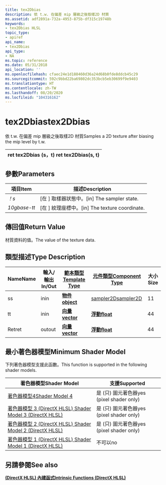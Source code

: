 ```yaml
---
title: tex2Dbias
description: 依 t.w. 在偏差 mip 層級之後取樣2D 材質
ms.assetid: adf2891a-732a-4953-875b-df315c19748b
keywords:
- tex2Dbias HLSL
topic_type:
- apiref
api_name:
- tex2Dbias
api_type:
- NA
ms.topic: reference
ms.date: 05/31/2018
api_location: ''
ms.openlocfilehash: cfaec24e1d188460d36a24d68b0fde8ddcb45c29
ms.sourcegitcommit: 592c9bbd22ba69802dc353bcb5eb30699f9e9403
ms.translationtype: HT
ms.contentlocale: zh-TW
ms.lasthandoff: 08/20/2020
ms.locfileid: "104316162"
---
```

# <a name="tex2dbias"></a><span data-ttu-id="05a1d-104">tex2Dbias</span><span class="sxs-lookup"><span data-stu-id="05a1d-104">tex2Dbias</span></span>

<span data-ttu-id="05a1d-105">依 t.w. 在偏差 mip 層級之後取樣2D 材質</span><span class="sxs-lookup"><span data-stu-id="05a1d-105">Samples a 2D texture after biasing the mip level by t.w.</span></span>



| <span data-ttu-id="05a1d-106">ret tex2Dbias (s，t) </span><span class="sxs-lookup"><span data-stu-id="05a1d-106">ret tex2Dbias(s, t)</span></span> |
|---------------------|



 

## <a name="parameters"></a><span data-ttu-id="05a1d-107">參數</span><span class="sxs-lookup"><span data-stu-id="05a1d-107">Parameters</span></span>



| <span data-ttu-id="05a1d-108">項目</span><span class="sxs-lookup"><span data-stu-id="05a1d-108">Item</span></span>                                                   | <span data-ttu-id="05a1d-109">描述</span><span class="sxs-lookup"><span data-stu-id="05a1d-109">Description</span></span>                               |
|--------------------------------------------------------|-------------------------------------------|
| <span data-ttu-id="05a1d-110"><span id="s"></span><span id="S"></span>*！*</span><span class="sxs-lookup"><span data-stu-id="05a1d-110"><span id="s"></span><span id="S"></span>*s*</span></span><br/> | <span data-ttu-id="05a1d-111">\[在 \] 取樣器狀態中。</span><span class="sxs-lookup"><span data-stu-id="05a1d-111">\[in\] The sampler state.</span></span><br/>      |
| <span data-ttu-id="05a1d-112"><span id="t"></span><span id="T"></span>*10gbase-t*</span><span class="sxs-lookup"><span data-stu-id="05a1d-112"><span id="t"></span><span id="T"></span>*t*</span></span><br/> | <span data-ttu-id="05a1d-113">\[在 \] 紋理座標中。</span><span class="sxs-lookup"><span data-stu-id="05a1d-113">\[in\] The texture coordinate.</span></span><br/> |



 

## <a name="return-value"></a><span data-ttu-id="05a1d-114">傳回值</span><span class="sxs-lookup"><span data-stu-id="05a1d-114">Return Value</span></span>

<span data-ttu-id="05a1d-115">材質資料的值。</span><span class="sxs-lookup"><span data-stu-id="05a1d-115">The value of the texture data.</span></span>

## <a name="type-description"></a><span data-ttu-id="05a1d-116">類型描述</span><span class="sxs-lookup"><span data-stu-id="05a1d-116">Type Description</span></span>



| <span data-ttu-id="05a1d-117">Name</span><span class="sxs-lookup"><span data-stu-id="05a1d-117">Name</span></span> | <span data-ttu-id="05a1d-118">輸入/輸出</span><span class="sxs-lookup"><span data-stu-id="05a1d-118">In/Out</span></span> | [<span data-ttu-id="05a1d-119">**範本類型**</span><span class="sxs-lookup"><span data-stu-id="05a1d-119">**Template Type**</span></span>](dx-graphics-hlsl-intrinsic-functions.md)                       | [<span data-ttu-id="05a1d-120">**元件類型**</span><span class="sxs-lookup"><span data-stu-id="05a1d-120">**Component Type**</span></span>](dx-graphics-hlsl-intrinsic-functions.md) | <span data-ttu-id="05a1d-121">大小</span><span class="sxs-lookup"><span data-stu-id="05a1d-121">Size</span></span> |
|------|--------|-------------------------------------------------------------------------------------|----------------------------------------------------------------|------|
| <span data-ttu-id="05a1d-122">s</span><span class="sxs-lookup"><span data-stu-id="05a1d-122">s</span></span>    | <span data-ttu-id="05a1d-123">in</span><span class="sxs-lookup"><span data-stu-id="05a1d-123">in</span></span>     | [<span data-ttu-id="05a1d-124">**物件**</span><span class="sxs-lookup"><span data-stu-id="05a1d-124">**object**</span></span>](dx-graphics-hlsl-intrinsic-functions.md) | [<span data-ttu-id="05a1d-125">sampler2D</span><span class="sxs-lookup"><span data-stu-id="05a1d-125">sampler2D</span></span>](dx-graphics-hlsl-sampler.md)                      | <span data-ttu-id="05a1d-126">1</span><span class="sxs-lookup"><span data-stu-id="05a1d-126">1</span></span>    |
| <span data-ttu-id="05a1d-127">t</span><span class="sxs-lookup"><span data-stu-id="05a1d-127">t</span></span>    | <span data-ttu-id="05a1d-128">in</span><span class="sxs-lookup"><span data-stu-id="05a1d-128">in</span></span>     | [<span data-ttu-id="05a1d-129">**向量**</span><span class="sxs-lookup"><span data-stu-id="05a1d-129">**vector**</span></span>](dx-graphics-hlsl-intrinsic-functions.md) | [<span data-ttu-id="05a1d-130">**浮動**</span><span class="sxs-lookup"><span data-stu-id="05a1d-130">**float**</span></span>](/windows/desktop/WinProg/windows-data-types)                        | <span data-ttu-id="05a1d-131">4</span><span class="sxs-lookup"><span data-stu-id="05a1d-131">4</span></span>    |
| <span data-ttu-id="05a1d-132">Ret</span><span class="sxs-lookup"><span data-stu-id="05a1d-132">ret</span></span>  | <span data-ttu-id="05a1d-133">out</span><span class="sxs-lookup"><span data-stu-id="05a1d-133">out</span></span>    | [<span data-ttu-id="05a1d-134">**向量**</span><span class="sxs-lookup"><span data-stu-id="05a1d-134">**vector**</span></span>](dx-graphics-hlsl-intrinsic-functions.md) | [<span data-ttu-id="05a1d-135">**浮動**</span><span class="sxs-lookup"><span data-stu-id="05a1d-135">**float**</span></span>](/windows/desktop/WinProg/windows-data-types)                        | <span data-ttu-id="05a1d-136">4</span><span class="sxs-lookup"><span data-stu-id="05a1d-136">4</span></span>    |



 

## <a name="minimum-shader-model"></a><span data-ttu-id="05a1d-137">最小著色器模型</span><span class="sxs-lookup"><span data-stu-id="05a1d-137">Minimum Shader Model</span></span>

<span data-ttu-id="05a1d-138">下列著色器模型支援此函數。</span><span class="sxs-lookup"><span data-stu-id="05a1d-138">This function is supported in the following shader models.</span></span>



| <span data-ttu-id="05a1d-139">著色器模型</span><span class="sxs-lookup"><span data-stu-id="05a1d-139">Shader Model</span></span>                                              | <span data-ttu-id="05a1d-140">支援</span><span class="sxs-lookup"><span data-stu-id="05a1d-140">Supported</span></span>               |
|-----------------------------------------------------------|-------------------------|
| [<span data-ttu-id="05a1d-141">著色器模型4</span><span class="sxs-lookup"><span data-stu-id="05a1d-141">Shader Model 4</span></span>](dx-graphics-hlsl-sm4.md)                | <span data-ttu-id="05a1d-142">是 (只) 圖元著色器</span><span class="sxs-lookup"><span data-stu-id="05a1d-142">yes (pixel shader only)</span></span> |
| [<span data-ttu-id="05a1d-143">著色器模型 3 (DirectX HLSL) </span><span class="sxs-lookup"><span data-stu-id="05a1d-143">Shader Model 3 (DirectX HLSL)</span></span>](dx-graphics-hlsl-sm3.md) | <span data-ttu-id="05a1d-144">是 (只) 圖元著色器</span><span class="sxs-lookup"><span data-stu-id="05a1d-144">yes (pixel shader only)</span></span> |
| [<span data-ttu-id="05a1d-145">著色器模型 2 (DirectX HLSL) </span><span class="sxs-lookup"><span data-stu-id="05a1d-145">Shader Model 2 (DirectX HLSL)</span></span>](dx-graphics-hlsl-sm2.md) | <span data-ttu-id="05a1d-146">是 (只) 圖元著色器</span><span class="sxs-lookup"><span data-stu-id="05a1d-146">yes (pixel shader only)</span></span> |
| [<span data-ttu-id="05a1d-147">著色器模型 1 (DirectX HLSL) </span><span class="sxs-lookup"><span data-stu-id="05a1d-147">Shader Model 1 (DirectX HLSL)</span></span>](dx-graphics-hlsl-sm1.md) | <span data-ttu-id="05a1d-148">不可以</span><span class="sxs-lookup"><span data-stu-id="05a1d-148">no</span></span>                      |



 

## <a name="see-also"></a><span data-ttu-id="05a1d-149">另請參閱</span><span class="sxs-lookup"><span data-stu-id="05a1d-149">See also</span></span>

<dl> <dt>

[<span data-ttu-id="05a1d-150">**(DirectX HLSL) 內建函式**</span><span class="sxs-lookup"><span data-stu-id="05a1d-150">**Intrinsic Functions (DirectX HLSL)**</span></span>](dx-graphics-hlsl-intrinsic-functions.md)
</dt> </dl>

 

